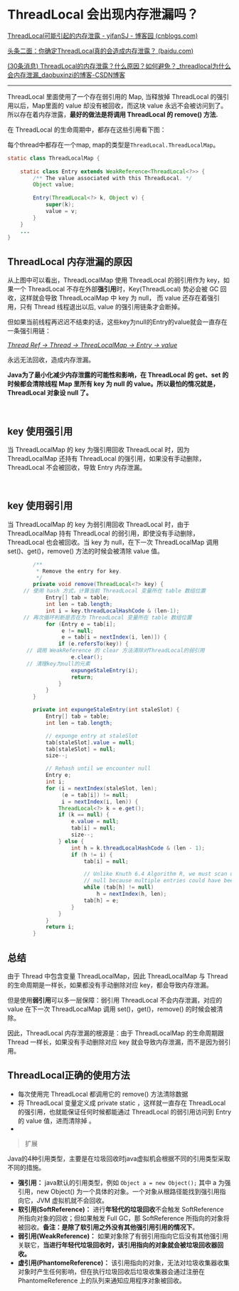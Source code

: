# ThreadLocal 会出现内存泄漏吗？

[ThreadLocal可能引起的内存泄露 - yifanSJ - 博客园 (cnblogs.com)](https://www.cnblogs.com/yifanSJ/p/16330808.html)

[头条二面：你确定ThreadLocal真的会造成内存泄露？ (baidu.com)](https://baijiahao.baidu.com/s?id=1715515733798484977&wfr=spider&for=pc)

[(30条消息) ThreadLocal的内存泄露？什么原因？如何避免？_threadlocal为什么会内存泄漏_daobuxinzi的博客-CSDN博客](https://blog.csdn.net/daobuxinzi/article/details/126766201)

---

ThreadLocal 里面使用了一个存在弱引用的 Map, 当释放掉 ThreadLocal 的强引用以后，Map里面的 value 却没有被回收，而这块 value 永远不会被访问到了。所以存在着内存泄露，**最好的做法是将调用 ThreadLocal 的 remove() 方法.**

在 ThreadLocal 的生命周期中，都存在这些引用看下图：

每个thread中都存在一个map, map的类型是`ThreadLocal.ThreadLocalMap`​​。

```java
static class ThreadLocalMap {
 
    static class Entry extends WeakReference<ThreadLocal<?>> {
        /** The value associated with this ThreadLocal. */
        Object value;
 
        Entry(ThreadLocal<?> k, Object v) {
            super(k);
            value = v;
        }
    }
    ...
}
```

## ThreadLocal 内存泄漏的原因

从上图中可以看出，ThreadLocalMap 使用 ThreadLocal 的弱引用作为 key，如果一个 ThreadLocal 不存在外部**强引用**时，Key(ThreadLocal) 势必会被 GC 回收，这样就会导致 ThreadLocalMap 中 key 为 null， 而 value 还存在着强引用，只有 Thread 线程退出以后, value 的强引用链条才会断掉。

但如果当前线程再迟迟不结束的话，这些key为null的Entry的value就会一直存在一条强引用链：

*<u>Thread Ref -&gt; Thread -&gt; ThreaLocalMap -&gt; Entry -&gt; value</u>*

永远无法回收，造成内存泄漏。

**Java为了最小化减少内存泄露的可能性和影响，在 ThreadLocal 的 get、set 的时候都会清除线程 Map 里所有 key 为 null 的 value。所以最怕的情况就是，ThreadLocal 对象设 null 了。**

‍

## key 使用强引用

当 ThreadLocalMap 的 key 为强引用回收 ThreadLocal 时，因为 ThreadLocalMap 还持有 ThreadLocal 的强引用，如果没有手动删除，ThreadLocal 不会被回收，导致 Entry 内存泄漏。

‍

## key 使用弱引用

当 ThreadLocalMap 的 key 为弱引用回收 ThreadLocal 时，由于 ThreadLocalMap 持有 ThreadLocal 的弱引用，即使没有手动删除，ThreadLocal 也会被回收。当 key 为 null，在下一次 ThreadLocalMap 调用 set()、get()，remove() 方法的时候会被清除 value 值。

```java
        /**
         * Remove the entry for key.
         */
        private void remove(ThreadLocal<?> key) {
     // 使用 hash 方式，计算当前 ThreadLocal 变量所在 table 数组位置
            Entry[] tab = table;
            int len = tab.length;
            int i = key.threadLocalHashCode & (len-1);
     // 再次循环判断是否在为 ThreadLocal 变量所在 table 数组位置
            for (Entry e = tab[i];
                 e != null;
                 e = tab[i = nextIndex(i, len)]) {
                if (e.refersTo(key)) {
      // 调用 WeakReference 的 clear 方法清除对ThreadLocal的弱引用
                    e.clear();
      // 清理key为null的元素
                    expungeStaleEntry(i);
                    return;
                }
            }
        }

        private int expungeStaleEntry(int staleSlot) {
            Entry[] tab = table;
            int len = tab.length;

            // expunge entry at staleSlot
            tab[staleSlot].value = null;
            tab[staleSlot] = null;
            size--;

            // Rehash until we encounter null
            Entry e;
            int i;
            for (i = nextIndex(staleSlot, len);
                 (e = tab[i]) != null;
                 i = nextIndex(i, len)) {
                ThreadLocal<?> k = e.get();
                if (k == null) {
                    e.value = null;
                    tab[i] = null;
                    size--;
                } else {
                    int h = k.threadLocalHashCode & (len - 1);
                    if (h != i) {
                        tab[i] = null;

                        // Unlike Knuth 6.4 Algorithm R, we must scan until
                        // null because multiple entries could have been stale.
                        while (tab[h] != null)
                            h = nextIndex(h, len);
                        tab[h] = e;
                    }
                }
            }
            return i;
        }
```

## 总结

由于 Thread 中包含变量 ThreadLocalMap，因此 ThreadLocalMap 与 Thread 的生命周期是一样长，如果都没有手动删除对应 key，都会导致内存泄漏。

但是使用**弱引用**可以多一层保障：弱引用 ThreadLocal 不会内存泄漏，对应的 value 在下一次 ThreadLocalMap 调用 set()，get()，remove() 的时候会被清除。

因此，ThreadLocal 内存泄漏的根源是：由于 ThreadLocalMap 的生命周期跟 Thread 一样长，如果没有手动删除对应 key 就会导致内存泄漏，而不是因为弱引用。

## ThreadLocal正确的使用方法

* 每次使用完 ThreadLocal 都调用它的 remove() 方法清除数据
* 将 ThreadLocal 变量定义成 private static ，这样就一直存在 ThreadLocal 的强引用，也就能保证任何时候都能通过 ThreadLocal 的弱引用访问到 Entry 的 value 值，进而清除掉 。
* ‍

> 扩展

Java的4种引用类型，主要是在垃圾回收时java虚拟机会根据不同的引用类型采取不同的措施。

* **强引用：** java默认的引用类型，例如 `Object a = new Object();`​ 其中 a 为强引用，new Object() 为一个具体的对象。一个对象从根路径能找到强引用指向它，JVM 虚拟机就不会回收。
* **软引用(SoftReference)：** 进行**年轻代的垃圾回收**不会触发 SoftReference 所指向对象的回收；但如果触发 Full GC，那 SoftReference 所指向的对象将被回收。**备注：是除了软引用之外没有其他强引用引用的情况下**。
* **弱引用(WeakReference)：** 如果对象除了有弱引用指向它后没有其他强引用关联它，**当进行年轻代垃圾回收时，该引用指向的对象就会被垃圾回收器回收。**
* **虚引用(PhantomeReference)：** 该引用指向的对象，无法对垃圾收集器收集对象时产生任何影响，但在执行垃圾回收后垃圾收集器会通过注册在 PhantomeReference 上的队列来通知应用程序对象被回收。

‍
